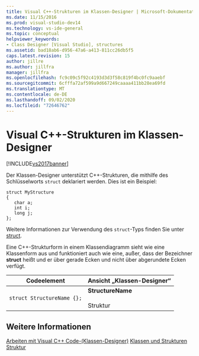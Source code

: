 ```yaml
---
title: Visual C++-Strukturen im Klassen-Designer | Microsoft-Dokumentation
ms.date: 11/15/2016
ms.prod: visual-studio-dev14
ms.technology: vs-ide-general
ms.topic: conceptual
helpviewer_keywords:
- Class Designer [Visual Studio], structures
ms.assetid: bad18ab6-d956-47a6-a413-811cc26db5f5
caps.latest.revision: 15
author: jillre
ms.author: jillfra
manager: jillfra
ms.openlocfilehash: fc9c09c5f92c4193d3d3f58c819f4bc0fc9aaebf
ms.sourcegitcommit: 6cfffa72af599a9d667249caaaa411bb28ea69fd
ms.translationtype: MT
ms.contentlocale: de-DE
ms.lasthandoff: 09/02/2020
ms.locfileid: "72646762"
---
```

# <a name="visual-c-structures-in-class-designer"></a>Visual C++-Strukturen im Klassen-Designer
[!INCLUDE[vs2017banner](../includes/vs2017banner.md)]

Der Klassen-Designer unterstützt C++-Strukturen, die mithilfe des Schlüsselworts `struct` deklariert werden. Dies ist ein Beispiel:

```
struct MyStructure
{
   char a;
   int i;
   long j;
};
```

 Weitere Informationen zur Verwendung des `struct`-Typs finden Sie unter [struct](https://msdn.microsoft.com/library/3c6ba273-e248-4ff1-8c69-d2abcf1263c6).

 Eine C++-Strukturform in einem Klassendiagramm sieht wie eine Klassenform aus und funktioniert auch wie eine, außer, dass der Bezeichner **struct** heißt und er über gerade Ecken und nicht über abgerundete Ecken verfügt.

|Codeelement|Ansicht „Klassen-Designer“|
|------------------|-------------------------|
|`struct StructureName {};`|**StructureName**<br /><br /> Struktur|

## <a name="see-also"></a>Weitere Informationen
 [Arbeiten mit Visual C++ Code-(Klassen-Designer)](../ide/working-with-visual-cpp-code-class-designer.md) [Klassen und Strukturen](https://msdn.microsoft.com/library/516dd496-13fb-4f17-845a-e9ca45437873) [Struktur](https://msdn.microsoft.com/library/3c6ba273-e248-4ff1-8c69-d2abcf1263c6)
